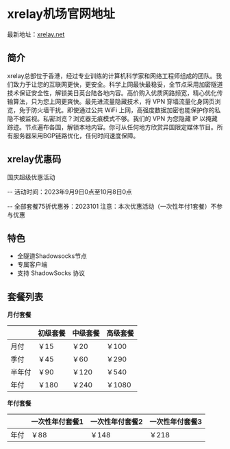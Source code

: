 # xrelay机场官网地址

最新地址：[xrelay.net](https://xrelay.net/#/register?code=oZnpYd9e)

## 简介

xrelay总部位于香港，经过专业训练的计算机科学家和网络工程师组成的团队。我们致力于让您的互联网更快，更安全。科学上网最快最稳妥，全节点采用加密隧道技术保证安全性，解锁美日英台陆各地内容。高价购入优质网路频宽，精心优化传输算法，只为您上网更爽快。最先进流量隐藏技术，将 VPN 穿墙流量化身网页浏览，免于防火墙干扰。即使通过公共 WiFi 上网，高强度数据加密也能保护你的私隐不被监视。私密浏览？浏览器无痕模式不够。我们的 VPN 为您隐藏 IP 以掩藏踪迹。节点遍布各国，解锁本地内容。你可从任何地方欣赏异国限定媒体节目。所有服务器采用BGP链路优化，任何时间速度保障。

## xrelay优惠码

国庆超级优惠活动

-- 活动时间：2023年9月9日0点至10月8日0点

-- 全部套餐75折优惠券：2023101 注意：本次优惠活动（一次性年付1套餐）不参与优惠

## 特色

* 全隧道Shadowsocks节点
* 专属客户端
* 支持 ShadowSocks 协议

## 套餐列表

**月付套餐**

||初级套餐|中级套餐|高级套餐|
|----|----|----|----|
|月付|￥15|￥20|￥100|
|季付|￥45|￥60|￥290|
|半年付|￥90|￥120|￥540|
|年付|￥180|￥240|￥1080|

**年付套餐**

||一次性年付套餐1|一次性年付套餐2|一次性年付套餐3|
|----|----|----|----|
|年付|￥88|￥148|￥218|
